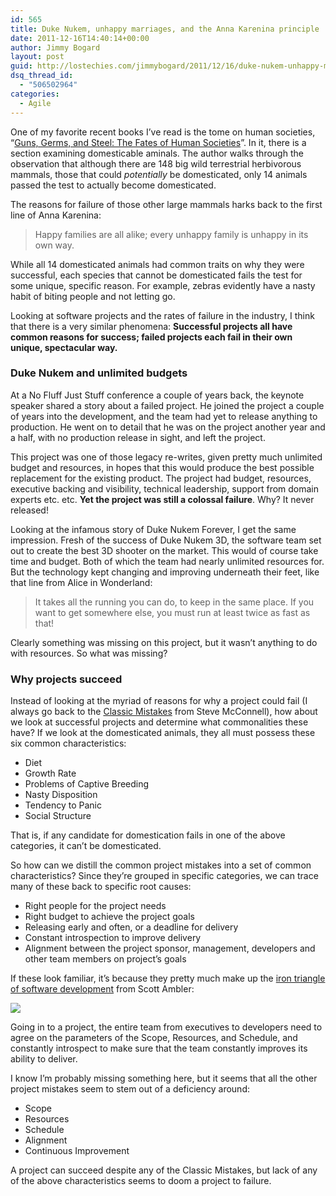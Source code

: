 ```yaml
---
id: 565
title: Duke Nukem, unhappy marriages, and the Anna Karenina principle
date: 2011-12-16T14:40:14+00:00
author: Jimmy Bogard
layout: post
guid: http://lostechies.com/jimmybogard/2011/12/16/duke-nukem-unhappy-marriages-and-the-anna-karenina-principle/
dsq_thread_id:
  - "506502964"
categories:
  - Agile
---
```

One of my favorite recent books I’ve read is the tome on human societies, “[Guns, Germs, and Steel: The Fates of Human Societies](http://www.amazon.com/Guns-Germs-Steel-Fates-Societies/dp/0393317552)”. In it, there is a section examining domesticable aminals. The author walks through the observation that although there are 148 big wild terrestrial herbivorous mammals, those that could _potentially_ be domesticated, only 14 animals passed the test to actually become domesticated.

The reasons for failure of those other large mammals harks back to the first line of Anna Karenina:

> Happy families are all alike; every unhappy family is unhappy in its own way.

While all 14 domesticated animals had common traits on why they were successful, each species that cannot be domesticated fails the test for some unique, specific reason. For example, zebras evidently have a nasty habit of biting people and not letting go.

Looking at software projects and the rates of failure in the industry, I think that there is a very similar phenomena: **Successful projects all have common reasons for success; failed projects each fail in their own unique, spectacular way.**

### Duke Nukem and unlimited budgets

At a No Fluff Just Stuff conference a couple of years back, the keynote speaker shared a story about a failed project. He joined the project a couple of years into the development, and the team had yet to release anything to production. He went on to detail that he was on the project another year and a half, with no production release in sight, and left the project.

This project was one of those legacy re-writes, given pretty much unlimited budget and resources, in hopes that this would produce the best possible replacement for the existing product. The project had budget, resources, executive backing and visibility, technical leadership, support from domain experts etc. etc. **Yet the project was still a colossal failure**. Why? It never released!

Looking at the infamous story of Duke Nukem Forever, I get the same impression. Fresh of the success of Duke Nukem 3D, the software team set out to create the best 3D shooter on the market. This would of course take time and budget. Both of which the team had nearly unlimited resources for. But the technology kept changing and improving underneath their feet, like that line from Alice in Wonderland:

> It takes all the running you can do, to keep in the same place. If you want to get somewhere else, you must run at least twice as fast as that!

Clearly something was missing on this project, but it wasn’t anything to do with resources. So what was missing?

### Why projects succeed

Instead of looking at the myriad of reasons for why a project could fail (I always go back to the [Classic Mistakes](http://www.stevemcconnell.com/rdenum.htm) from Steve McConnell), how about we look at successful projects and determine what commonalities these have? If we look at the domesticated animals, they all must possess these six common characteristics:

  * Diet
  * Growth Rate
  * Problems of Captive Breeding
  * Nasty Disposition
  * Tendency to Panic
  * Social Structure

That is, if any candidate for domestication fails in one of the above categories, it can’t be domesticated.

So how can we distill the common project mistakes into a set of common characteristics? Since they’re grouped in specific categories, we can trace many of these back to specific root causes:

  * Right people for the project needs
  * Right budget to achieve the project goals
  * Releasing early and often, or a deadline for delivery
  * Constant introspection to improve delivery
  * Alignment between the project sponsor, management, developers and other team members on project’s goals

If these look familiar, it’s because they pretty much make up the [iron triangle of software development](http://www.ambysoft.com/essays/brokenTriangle.html) from Scott Ambler:

![](http://www.ambysoft.com/artwork/ironTriangle.jpg)

Going in to a project, the entire team from executives to developers need to agree on the parameters of the Scope, Resources, and Schedule, and constantly introspect to make sure that the team constantly improves its ability to deliver.

I know I’m probably missing something here, but it seems that all the other project mistakes seem to stem out of a deficiency around:

  * Scope
  * Resources
  * Schedule
  * Alignment
  * Continuous Improvement

A project can succeed despite any of the Classic Mistakes, but lack of any of the above characteristics seems to doom a project to failure.